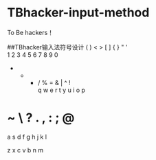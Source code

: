 # TBhacker-input-method
To Be hackers！

##TBhacker输入法符号设计
( ) < > [ ] { } " '   
1 2 3 4 5 6 7 8 9 0   
+ - * / % = & | ^ !        
q w e r t y u i o p    
# ~ \ ? . , : ; @    
a s d f g h j k l     
      
z x c v b n m      

